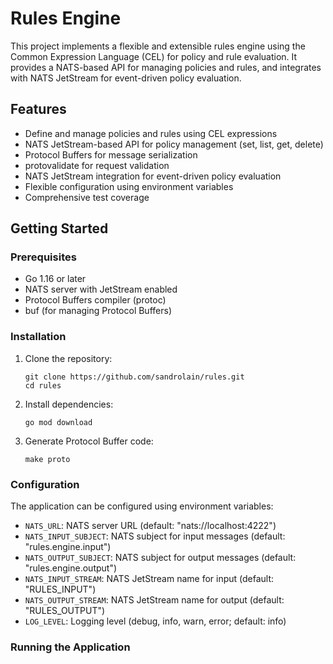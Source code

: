 # Rules Engine

This project implements a flexible and extensible rules engine using the Common Expression Language (CEL) for policy and rule evaluation. It provides a NATS-based API for managing policies and rules, and integrates with NATS JetStream for event-driven policy evaluation.

## Features

- Define and manage policies and rules using CEL expressions
- NATS JetStream-based API for policy management (set, list, get, delete)
- Protocol Buffers for message serialization
- protovalidate for request validation
- NATS JetStream integration for event-driven policy evaluation
- Flexible configuration using environment variables
- Comprehensive test coverage

## Getting Started

### Prerequisites

- Go 1.16 or later
- NATS server with JetStream enabled
- Protocol Buffers compiler (protoc)
- buf (for managing Protocol Buffers)

### Installation

1. Clone the repository:

   ```
   git clone https://github.com/sandrolain/rules.git
   cd rules
   ```

2. Install dependencies:

   ```
   go mod download
   ```

3. Generate Protocol Buffer code:

   ```
   make proto
   ```

### Configuration

The application can be configured using environment variables:

- `NATS_URL`: NATS server URL (default: "nats://localhost:4222")
- `NATS_INPUT_SUBJECT`: NATS subject for input messages (default: "rules.engine.input")
- `NATS_OUTPUT_SUBJECT`: NATS subject for output messages (default: "rules.engine.output")
- `NATS_INPUT_STREAM`: NATS JetStream name for input (default: "RULES_INPUT")
- `NATS_OUTPUT_STREAM`: NATS JetStream name for output (default: "RULES_OUTPUT")
- `LOG_LEVEL`: Logging level (debug, info, warn, error; default: info)

### Running the Application
